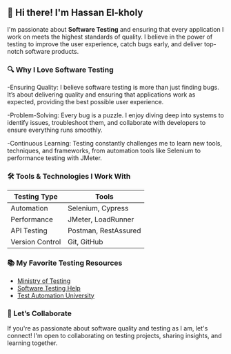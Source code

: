 
## 👋 Hi there! I'm Hassan El-kholy

I'm passionate about **Software Testing** and ensuring that every application I work on meets the highest standards of quality. I believe in the power of testing to improve the user experience, catch bugs early, and deliver top-notch software products.

### 🔍 Why I Love Software Testing

-Ensuring Quality: I believe software testing is more than just finding bugs. It’s about delivering quality and ensuring that applications work as expected, providing the best possible user experience.

-Problem-Solving: Every bug is a puzzle. I enjoy diving deep into systems to identify issues, troubleshoot them, and collaborate with developers to ensure everything runs smoothly.

-Continuous Learning: Testing constantly challenges me to learn new tools, techniques, and frameworks, from automation tools like Selenium to performance testing with JMeter.

### 🛠️ Tools & Technologies I Work With

| Testing Type        | Tools               |
| ------------------- | ------------------- |
| Automation          | Selenium, Cypress   |
| Performance         | JMeter, LoadRunner  |
| API Testing         | Postman, RestAssured|
|   Version Control   | Git, GitHub         |

### 📚 My Favorite Testing Resources

- [Ministry of Testing](https://www.ministryoftesting.com/)
- [Software Testing Help](https://www.softwaretestinghelp.com/)
- [Test Automation University](https://testautomationu.applitools.com/)


### 🤝 Let’s Collaborate

If you're as passionate about software quality and testing as I am, let's connect! I'm open to collaborating on testing projects, sharing insights, and learning together.

